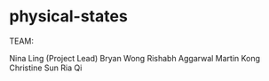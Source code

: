 # physical-states

TEAM:

Nina Ling (Project Lead)
Bryan Wong
Rishabh Aggarwal
Martin Kong
Christine Sun
Ria Qi
